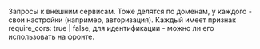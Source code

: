 Запросы к внешним сервисам.
Тоже делятся по доменам, у каждого - свои настройки (например, авторизация).
Каждый имеет признак require_cors: true | false, для идентификации - можно ли
его использовать на фронте.
